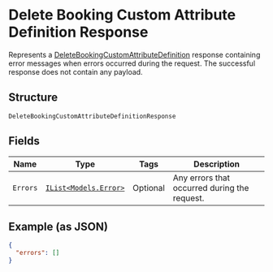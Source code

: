 
# Delete Booking Custom Attribute Definition Response

Represents a [DeleteBookingCustomAttributeDefinition](../../doc/api/booking-custom-attributes.md#delete-booking-custom-attribute-definition) response
containing error messages when errors occurred during the request. The successful response does not contain any payload.

## Structure

`DeleteBookingCustomAttributeDefinitionResponse`

## Fields

| Name | Type | Tags | Description |
|  --- | --- | --- | --- |
| `Errors` | [`IList<Models.Error>`](../../doc/models/error.md) | Optional | Any errors that occurred during the request. |

## Example (as JSON)

```json
{
  "errors": []
}
```

